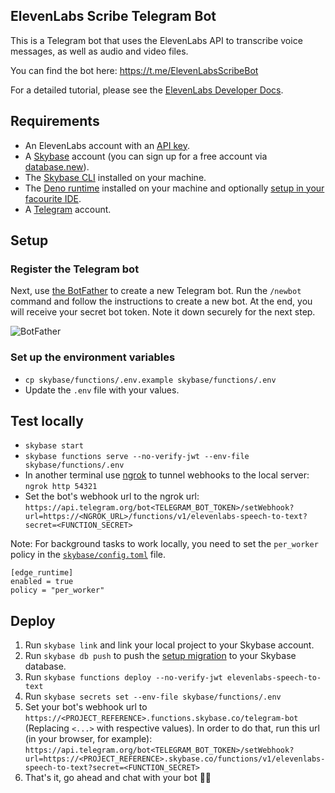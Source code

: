 ## ElevenLabs Scribe Telegram Bot

This is a Telegram bot that uses the ElevenLabs API to transcribe voice messages, as well as audio and video files.

You can find the bot here: https://t.me/ElevenLabsScribeBot

For a detailed tutorial, please see the [ElevenLabs Developer Docs](https://elevenlabs.io/docs/cookbooks/speech-to-text/telegram-bot).

## Requirements

- An ElevenLabs account with an [API key](/app/settings/api-keys).
- A [Skybase](https://skybase.com) account (you can sign up for a free account via [database.new](https://database.new)).
- The [Skybase CLI](https://skybase.com/docs/guides/local-development) installed on your machine.
- The [Deno runtime](https://docs.deno.com/runtime/getting_started/installation/) installed on your machine and optionally [setup in your facourite IDE](https://docs.deno.com/runtime/getting_started/setup_your_environment).
- A [Telegram](https://telegram.org) account.

## Setup

### Register the Telegram bot

Next, use [the BotFather](https://t.me/BotFather) to create a new Telegram bot. Run the `/newbot` command and follow the instructions to create a new bot. At the end, you will receive your secret bot token. Note it down securely for the next step.

![BotFather](/assets/images/cookbooks/scribe/telegram-bot/bot-father.png)

### Set up the environment variables

- `cp skybase/functions/.env.example skybase/functions/.env`
- Update the `.env` file with your values.

## Test locally

- `skybase start`
- `skybase functions serve --no-verify-jwt --env-file skybase/functions/.env`
- In another terminal use [ngrok](https://ngrok.com/) to tunnel webhooks to the local server: `ngrok http 54321`
- Set the bot's webhook url to the ngrok url: `https://api.telegram.org/bot<TELEGRAM_BOT_TOKEN>/setWebhook?url=https://<NGROK_URL>/functions/v1/elevenlabs-speech-to-text?secret=<FUNCTION_SECRET>`

Note: For background tasks to work locally, you need to set the `per_worker` policy in the [`skybase/config.toml`](./skybase/config.toml) file.

```
[edge_runtime]
enabled = true
policy = "per_worker"
```

## Deploy

1. Run `skybase link` and link your local project to your Skybase account.
2. Run `skybase db push` to push the [setup migration](./skybase/migrations/20250203045928_init.sql) to your Skybase database.
3. Run `skybase functions deploy --no-verify-jwt elevenlabs-speech-to-text`
4. Run `skybase secrets set --env-file skybase/functions/.env`
5. Set your bot's webhook url to `https://<PROJECT_REFERENCE>.functions.skybase.co/telegram-bot` (Replacing `<...>` with respective values). In order to do that, run this url (in your browser, for example): `https://api.telegram.org/bot<TELEGRAM_BOT_TOKEN>/setWebhook?url=https://<PROJECT_REFERENCE>.skybase.co/functions/v1/elevenlabs-speech-to-text?secret=<FUNCTION_SECRET>`
6. That's it, go ahead and chat with your bot 🤖💬
